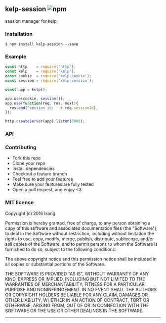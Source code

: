 ## kelp-session ![npm](https://badge.fury.io/js/kelp-session.png)

session manager for kelp

### Installation
````
$ npm install kelp-session --save
````


### Example
````javascript
const http    = require('http');
const kelp    = require('kelp');
const cookie  = require('kelp-cookie');
const session = require('kelp-session');

const app = kelp();

app.use(cookie, session());
app.use(function(req, res, next){
  res.end('session id: ' + req.sessionId);
});

http.createServer(app).listen(3000);

````

### API


### Contributing
- Fork this repo
- Clone your repo
- Install dependencies
- Checkout a feature branch
- Feel free to add your features
- Make sure your features are fully tested
- Open a pull request, and enjoy <3

### MIT license
Copyright (c) 2016 lsong

Permission is hereby granted, free of charge, to any person obtaining a copy
of this software and associated documentation files (the &quot;Software&quot;), to deal
in the Software without restriction, including without limitation the rights
to use, copy, modify, merge, publish, distribute, sublicense, and/or sell
copies of the Software, and to permit persons to whom the Software is
furnished to do so, subject to the following conditions:

The above copyright notice and this permission notice shall be included in
all copies or substantial portions of the Software.

THE SOFTWARE IS PROVIDED &quot;AS IS&quot;, WITHOUT WARRANTY OF ANY KIND, EXPRESS OR
IMPLIED, INCLUDING BUT NOT LIMITED TO THE WARRANTIES OF MERCHANTABILITY,
FITNESS FOR A PARTICULAR PURPOSE AND NONINFRINGEMENT. IN NO EVENT SHALL THE
AUTHORS OR COPYRIGHT HOLDERS BE LIABLE FOR ANY CLAIM, DAMAGES OR OTHER
LIABILITY, WHETHER IN AN ACTION OF CONTRACT, TORT OR OTHERWISE, ARISING FROM,
OUT OF OR IN CONNECTION WITH THE SOFTWARE OR THE USE OR OTHER DEALINGS IN
THE SOFTWARE.

---
